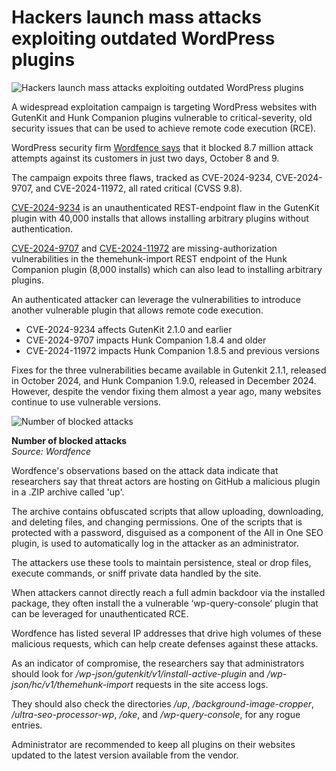# Hackers launch mass attacks exploiting outdated WordPress plugins

![Hackers launch mass attacks exploiting outdated WordPress plugins](https://www.bleepstatic.com/content/hl-images/2023/05/24/0_WordPress.jpg)

A widespread exploitation campaign is targeting WordPress websites with GutenKit and Hunk Companion plugins vulnerable to critical-severity, old security issues that can be used to achieve remote code execution (RCE).

WordPress security firm [Wordfence says](https://www.wordfence.com/blog/2025/10/mass-exploit-campaign-targeting-arbitrary-plugin-installation-vulnerabilities/) that it blocked 8.7 million attack attempts against its customers in just two days, October 8 and 9.

The campaign expoits three flaws, tracked as CVE-2024-9234, CVE-2024-9707, and CVE-2024-11972, all rated critical (CVSS 9.8).

[CVE-2024-9234](https://www.cve.org/CVERecord?id=CVE-2024-9234) is an unauthenticated REST-endpoint flaw in the GutenKit plugin with 40,000 installs that allows installing arbitrary plugins without authentication.

[CVE-2024-9707](https://www.cve.org/CVERecord?id=CVE-2024-9707) and [CVE-2024-11972](https://www.cve.org/CVERecord?id=CVE-2024-11972) are missing-authorization vulnerabilities in the themehunk-import REST endpoint of the Hunk Companion plugin (8,000 installs) which can also lead to installing arbitrary plugins.

An authenticated attacker can leverage the vulnerabilities to introduce another vulnerable plugin that allows remote code execution.

* CVE-2024-9234 affects GutenKit 2.1.0 and earlier
* CVE-2024-9707 impacts Hunk Companion 1.8.4 and older
* CVE-2024-11972 impacts Hunk Companion 1.8.5 and previous versions

Fixes for the three vulnerabilities became available in Gutenkit 2.1.1, released in October 2024, and Hunk Companion 1.9.0, released in December 2024\. However, despite the vendor fixing them almost a year ago, many websites continue to use vulnerable versions.

![Number of blocked attacks](https://www.bleepstatic.com/images/news/u/1220909/2025/October/blocked-attacks.jpg)

**Number of blocked attacks**  
_Source: Wordfence_

Wordfence's observations based on the attack data indicate that researchers say that threat actors are hosting on GitHub a malicious plugin in a .ZIP archive called 'up'.

The archive contains obfuscated scripts that allow uploading, downloading, and deleting files, and changing permissions. One of the scripts that is protected with a password, disguised as a component of the All in One SEO plugin, is used to automatically log in the attacker as an administrator.

The attackers use these tools to maintain persistence, steal or drop files, execute commands, or sniff private data handled by the site.

When attackers cannot directly reach a full admin backdoor via the installed package, they often install the a vulnerable ‘wp-query-console’ plugin that can be leveraged for unauthenticated RCE.

Wordfence has listed several IP addresses that drive high volumes of these malicious requests, which can help create defenses against these attacks.

As an indicator of compromise, the researchers say that administrators should look for _/wp-json/gutenkit/v1/install-active-plugin_ and _/wp-json/hc/v1/themehunk-import_ requests in the site access logs.

They should also check the directories _/up_, _/background-image-cropper_, _/ultra-seo-processor-wp_, _/oke_, and _/wp-query-console_, for any rogue entries.

Administrator are recommended to keep all plugins on their websites updated to the latest version available from the vendor.